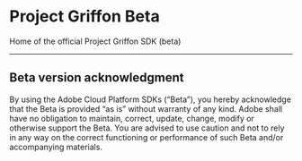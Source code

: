 # Project Griffon Beta
Home of the official Project Griffon SDK (beta)

<hr>

## Beta version acknowledgment

By using the Adobe Cloud Platform SDKs (“Beta”), you hereby acknowledge that the Beta is provided “as is” without warranty of any kind. Adobe shall have no obligation to maintain, correct, update, change, modify or otherwise support the Beta. You are advised to use caution and not to rely in any way on the correct functioning or performance of such Beta and/or accompanying materials. 
